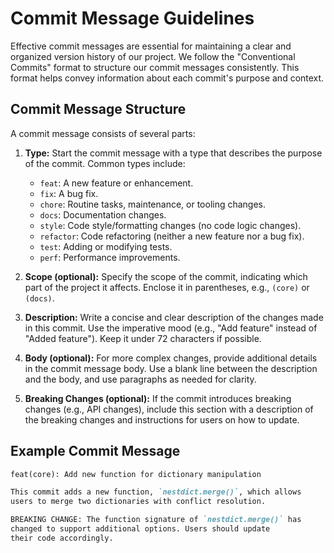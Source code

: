 # Commit Message Guidelines

Effective commit messages are essential for maintaining a clear and organized version history of our project. We follow the "Conventional Commits" format to structure our commit messages consistently. This format helps convey information about each commit's purpose and context.

## Commit Message Structure

A commit message consists of several parts:

1. **Type:** Start the commit message with a type that describes the purpose of the commit. Common types include:

   - `feat`: A new feature or enhancement.
   - `fix`: A bug fix.
   - `chore`: Routine tasks, maintenance, or tooling changes.
   - `docs`: Documentation changes.
   - `style`: Code style/formatting changes (no code logic changes).
   - `refactor`: Code refactoring (neither a new feature nor a bug fix).
   - `test`: Adding or modifying tests.
   - `perf`: Performance improvements.

2. **Scope (optional):** Specify the scope of the commit, indicating which part of the project it affects. Enclose it in parentheses, e.g., `(core)` or `(docs)`.

3. **Description:** Write a concise and clear description of the changes made in this commit. Use the imperative mood (e.g., "Add feature" instead of "Added feature"). Keep it under 72 characters if possible.

4. **Body (optional):** For more complex changes, provide additional details in the commit message body. Use a blank line between the description and the body, and use paragraphs as needed for clarity.

5. **Breaking Changes (optional):** If the commit introduces breaking changes (e.g., API changes), include this section with a description of the breaking changes and instructions for users on how to update.

## Example Commit Message

```markdown
feat(core): Add new function for dictionary manipulation

This commit adds a new function, `nestdict.merge()`, which allows
users to merge two dictionaries with conflict resolution.

BREAKING CHANGE: The function signature of `nestdict.merge()` has
changed to support additional options. Users should update
their code accordingly.
